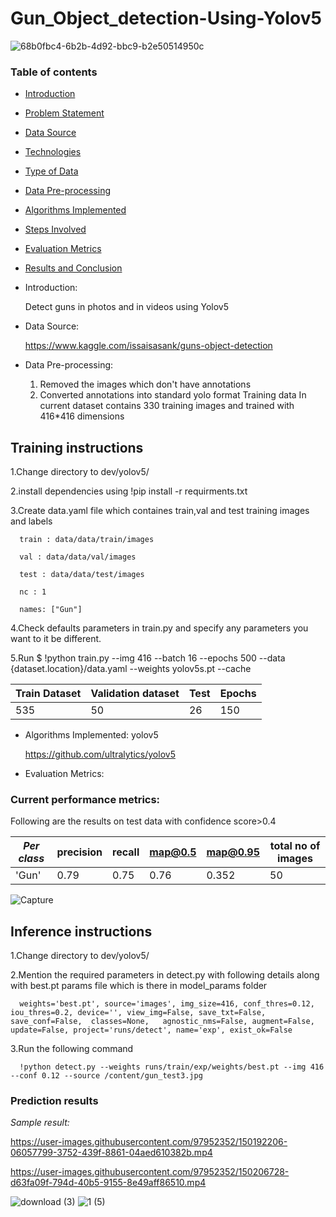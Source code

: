 # Gun_Object_detection-Using-Yolov5

![68b0fbc4-6b2b-4d92-bbc9-b2e50514950c](https://user-images.githubusercontent.com/97952352/150196541-69fe78bb-093c-4cad-8775-f4e79b98b92b.jpg)


### Table of contents
* [Introduction](#introduction)
* [Problem Statement](#problem-statement)
* [Data Source](#data-source)
* [Technologies](#technologies)
* [Type of Data](#type-of-data)
* [Data Pre-processing](#data-pre-processing)
* [Algorithms Implemented](#algorithms-implemented)
* [Steps Involved](#steps-involved)
* [Evaluation Metrics](#evaluation-metrics)
* [Results and Conclusion](#results-and-conclusion)

* Introduction:

    Detect guns in photos and in videos using Yolov5

* Data Source:

   https://www.kaggle.com/issaisasank/guns-object-detection
 
 * Data Pre-processing:
   1) Removed the images which don't have annotations
   2) Converted annotations into standard yolo format
   Training data
   In current dataset contains 330 training images and trained with 416*416 dimensions 
   
 ## Training instructions 

  1.Change directory to dev/yolov5/
  
  2.install dependencies using !pip install -r requirments.txt
  
  3.Create data.yaml file which containes train,val and test training images and labels  
  
      train : data/data/train/images
      
      val : data/data/val/images
      
      test : data/data/test/images
      
      nc : 1
      
      names: ["Gun"] 
   
  4.Check defaults parameters in train.py and specify any parameters you want to it be different.

  5.Run $ !python train.py --img 416 --batch 16 --epochs 500 --data {dataset.location}/data.yaml --weights yolov5s.pt --cache


 Train Dataset | Validation dataset| Test | Epochs|
  | --- | --- |  --- |--- |
  | 535| 50| 26 |150 |
  

   
  * Algorithms Implemented:
       yolov5
       
       https://github.com/ultralytics/yolov5
       
   
       
  * Evaluation Metrics:

### Current performance metrics:


Following are the results on test data with confidence score>0.4

| _Per class_ |precision    |recall  |map@0.5  |map@0.95 | total no of images |
| --- | --- | --- | --- | --- | ---
| 'Gun' | 0.79 | 0.75 | 0.76 |0.352 | 50 |
 
 ![Capture](https://user-images.githubusercontent.com/97952352/150194092-740f630e-5af0-430b-a20b-d4df38c822e3.JPG)
 
 
 ## Inference instructions 

  1.Change directory to dev/yolov5/
  
  2.Mention the required parameters in detect.py with following details along with best.pt params file which is there in model_params folder 
  
      weights='best.pt', source='images', img_size=416, conf_thres=0.12, iou_thres=0.2, device='', view_img=False, save_txt=False, save_conf=False,  classes=None,   agnostic_nms=False, augment=False, update=False, project='runs/detect', name='exp', exist_ok=False
      
  3.Run the following command 
  
      !python detect.py --weights runs/train/exp/weights/best.pt --img 416 --conf 0.12 --source /content/gun_test3.jpg
   
   
   
   
   
   
   
   
### Prediction results
_Sample result:_
     
   
https://user-images.githubusercontent.com/97952352/150192206-06057799-3752-439f-8861-04aed610382b.mp4 


https://user-images.githubusercontent.com/97952352/150206728-d63fa09f-794d-40b5-9155-8e49aff86510.mp4

![download (3)](https://user-images.githubusercontent.com/97952352/150195170-74a8d76d-13c3-4653-8828-1443630ab98a.jpg)    ![1 (5)](https://user-images.githubusercontent.com/97952352/150199907-c3e1783e-1f66-4ba7-b541-552ba4b9a784.jpg)
  


